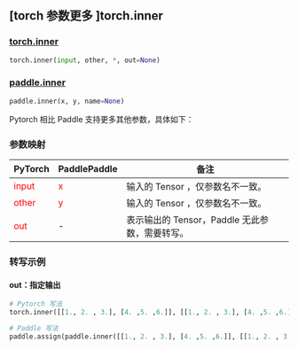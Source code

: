 ## [torch 参数更多 ]torch.inner

### [torch.inner](https://pytorch.org/docs/stable/generated/torch.inner.html?highlight=inner#torch.inner)

```python
torch.inner(input, other, *, out=None)
```

### [paddle.inner](https://www.paddlepaddle.org.cn/documentation/docs/zh/develop/api/paddle/inner_cn.html)

```python
paddle.inner(x, y, name=None)
```

Pytorch 相比 Paddle 支持更多其他参数，具体如下：

### 参数映射
| PyTorch       | PaddlePaddle | 备注                                                   |
| ------------- | ------------ | ------------------------------------------------------ |
| <font color='red'> input </font>         | <font color='red'> x </font>            | 输入的 Tensor ，仅参数名不一致。                                     |
| <font color='red'> other </font>         | <font color='red'> y </font>            | 输入的 Tensor ，仅参数名不一致。                                     |
| <font color='red'> out </font>           | -                                       | 表示输出的 Tensor，Paddle 无此参数，需要转写。              |


### 转写示例

#### out：指定输出
```python
# Pytorch 写法
torch.inner([[1., 2. , 3.], [4. ,5. ,6.]], [[1., 2. , 3.], [4. ,5. ,6.], [7., 8., 9.]], out=y)

# Paddle 写法
paddle.assign(paddle.inner([[1., 2. , 3.], [4. ,5. ,6.]], [[1., 2. , 3.], [4. ,5. ,6.], [7., 8., 9.]]), y)
```
